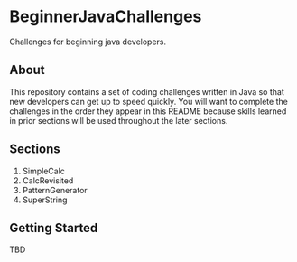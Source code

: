# BeginnerJavaChallenges
Challenges for beginning java developers.

## About

This repository contains a set of coding challenges written in Java so that new developers can get up to speed quickly. You will want to complete the challenges in the order they appear in this README because skills learned in prior sections will be used throughout the later sections.

## Sections

1. SimpleCalc
2. CalcRevisited
3. PatternGenerator
4. SuperString

## Getting Started

TBD

